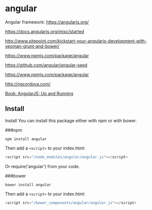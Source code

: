 # angular
Angular framework: https://angularjs.org/

https://docs.angularjs.org/misc/started

http://www.sitepoint.com/kickstart-your-angularjs-development-with-yeoman-grunt-and-bower/

https://www.npmjs.com/package/angular

https://github.com/angular/angular-seed

https://www.npmjs.com/package/angular

http://ngcordova.com/

[Book: AngularJS: Up and Running](http://shop.oreilly.com/product/0636920033486.do#PowerReview)

## Install

Install
You can install this package either with npm or with bower.

###npm
```
npm install angular
```
Then add a ```<script>``` to your index.html:

```javascript
<script src="/node_modules/angular/angular.js"></script>
```
Or require('angular') from your code.

###bower
```
bower install angular
```
Then add a ```<script>``` to your index.html:
```javascript
<script src="/bower_components/angular/angular.js"></script>
```

